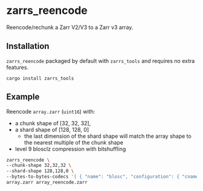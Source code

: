 # zarrs_reencode

Reencode/rechunk a Zarr V2/V3 to a Zarr v3 array.

## Installation
`zarrs_reencode` packaged by default with `zarrs_tools` and requires no extra features.

```
cargo install zarrs_tools
```

## Example
Reencode `array.zarr` (`uint16`) with:
 - a chunk shape of [32, 32, 32],
 - a shard shape of [128, 128, 0]
   - the last dimension of the shard shape will match the array shape to the nearest multiple of the chunk shape
 - level 9 blosclz compression with bitshuffling

```bash
zarrs_reencode \
--chunk-shape 32,32,32 \
--shard-shape 128,128,0 \
--bytes-to-bytes-codecs '[ { "name": "blosc", "configuration": { "cname": "blosclz", "clevel": 9, "shuffle": "bitshuffle", "typesize": 2, "blocksize": 0 } } ]' \
array.zarr array_reencode.zarr
```
